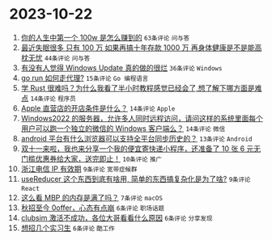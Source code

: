 # 2023-10-22

1. [你的人生中第一个 100w 是怎么赚到的](https://www.v2ex.com/t/984185) `63条评论` `问与答`
1. [最近失眠很多 只有 100 万 如果再搞十年存款 1000 万 再身体健康是不是能高枕无忧](https://www.v2ex.com/t/984195) `44条评论` `问与答`
1. [有没有人觉得 Windows Update 真的做的很烂](https://www.v2ex.com/t/984228) `36条评论` `Windows`
1. [go run 如何走代理?](https://www.v2ex.com/t/984190) `15条评论` `Go 编程语言`
1. [学 Rust 很难吗？为什么我看了半小时教程感觉已经会了,想了解下哪方面是难点](https://www.v2ex.com/t/984227) `14条评论` `程序员`
1. [Apple 直营店的开店条件是什么？](https://www.v2ex.com/t/984222) `14条评论` `Apple`
1. [Windows2022 的服务器，允许多人同时远程访问，请问这样的系统里面每个用户可以跑一个独立的微信的 Windows 客户端么？](https://www.v2ex.com/t/984181) `14条评论` `微信`
1. [android 平台有什么浏览器可以支持全平台同步历史的？](https://www.v2ex.com/t/984192) `13条评论` `Android`
1. [双十一来啦，我也来分享一个我的便宜寄快递小程序，还准备了 10 张 6 元无门槛优惠券给大家，送完即止！](https://www.v2ex.com/t/984202) `10条评论` `推广`
1. [浙江电信 IP 有效期](https://www.v2ex.com/t/984205) `9条评论` `宽带症候群`
1. [useReducer 这个东西到底有啥用, 简单的东西搞复杂化是为了啥?](https://www.v2ex.com/t/984187) `9条评论` `React`
1. [这么看 MBP 的内存是满了吗？](https://www.v2ex.com/t/984210) `7条评论` `macOS`
1. [秋招至今 0offer，心态有点崩](https://www.v2ex.com/t/984226) `6条评论` `职场话题`
1. [clubsim 激活不成功，各位大哥看看什么原因](https://www.v2ex.com/t/984211) `6条评论` `分享发现`
1. [想招几个实习生](https://www.v2ex.com/t/984184) `6条评论` `酷工作`
